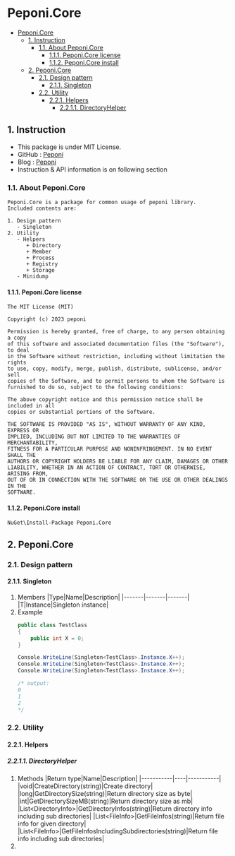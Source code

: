 ﻿# Peponi.Core


- [Peponi.Core](#peponicore)
  - [1. Instruction](#1-instruction)
    - [1.1. About Peponi.Core](#11-about-peponicore)
      - [1.1.1. Peponi.Core license](#111-peponicore-license)
      - [1.1.2. Peponi.Core install](#112-peponicore-install)
  - [2. Peponi.Core](#2-peponicore)
    - [2.1. Design pattern](#21-design-pattern)
      - [2.1.1. Singleton](#211-singleton)
    - [2.2. Utility](#22-utility)
      - [2.2.1. Helpers](#221-helpers)
        - [2.2.1.1. DirectoryHelper](#2211-directoryhelper)


## 1. Instruction


- This package is under MIT License.
- GitHub : [Peponi](https://github.com/peponi-paradise/Peponi)
- Blog : [Peponi](https://peponi-paradise.tistory.com)
- Instruction & API information is on following section


### 1.1. About Peponi.Core


```text
Peponi.Core is a package for common usage of peponi library.
Included contents are:

1. Design pattern
   - Singleton
2. Utility
   - Helpers
      + Directory
      + Member
      + Process
      + Registry
      + Storage  
   - Minidump
```


#### 1.1.1. Peponi.Core license


```text
The MIT License (MIT)

Copyright (c) 2023 peponi

Permission is hereby granted, free of charge, to any person obtaining a copy
of this software and associated documentation files (the "Software"), to deal
in the Software without restriction, including without limitation the rights
to use, copy, modify, merge, publish, distribute, sublicense, and/or sell
copies of the Software, and to permit persons to whom the Software is
furnished to do so, subject to the following conditions:

The above copyright notice and this permission notice shall be included in all
copies or substantial portions of the Software.

THE SOFTWARE IS PROVIDED "AS IS", WITHOUT WARRANTY OF ANY KIND, EXPRESS OR
IMPLIED, INCLUDING BUT NOT LIMITED TO THE WARRANTIES OF MERCHANTABILITY,
FITNESS FOR A PARTICULAR PURPOSE AND NONINFRINGEMENT. IN NO EVENT SHALL THE
AUTHORS OR COPYRIGHT HOLDERS BE LIABLE FOR ANY CLAIM, DAMAGES OR OTHER
LIABILITY, WHETHER IN AN ACTION OF CONTRACT, TORT OR OTHERWISE, ARISING FROM,
OUT OF OR IN CONNECTION WITH THE SOFTWARE OR THE USE OR OTHER DEALINGS IN THE
SOFTWARE.
```


#### 1.1.2. Peponi.Core install


```text
NuGet\Install-Package Peponi.Core
```


## 2. Peponi.Core


### 2.1. Design pattern


#### 2.1.1. Singleton<T>


1. Members
    |Type|Name|Description|
    |-------|-------|-------|
    |T|Instance|Singleton instance|
2. Example
    ```cs
    public class TestClass
    {
        public int X = 0;
    }
    ```
    ```cs
    Console.WriteLine(Singleton<TestClass>.Instance.X++);
    Console.WriteLine(Singleton<TestClass>.Instance.X++);
    Console.WriteLine(Singleton<TestClass>.Instance.X++);

    /* output:
    0
    1
    2
    */
    ```


### 2.2. Utility


#### 2.2.1. Helpers


##### 2.2.1.1. DirectoryHelper


1. Methods
    |Return type|Name|Description|
    |-----------|----|-----------|
    |void|CreateDirectory(string)|Create directory|
    |long|GetDirectorySize(string)|Return directory size as byte|
    |int|GetDirectorySizeMB(string)|Return directory size as mb|
    |List\<DirectoryInfo>|GetDirectoryInfos(string)|Return directory info including sub directories|
    |List\<FileInfo>|GetFileInfos(string)|Return file info for given directory|
    |List\<FileInfo>|GetFileInfosIncludingSubdirectories(string)|Return file info including sub directories|
2. 